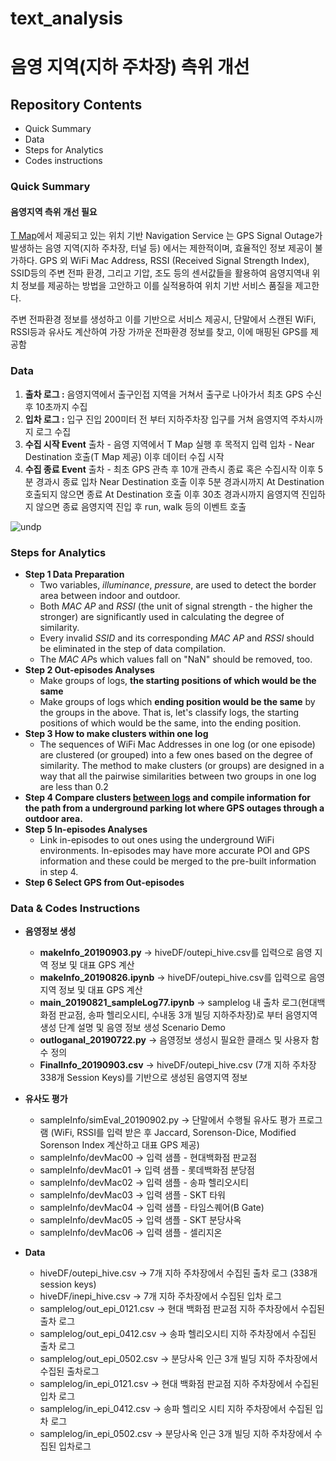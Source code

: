 # text_analysis

# 음영 지역(지하 주차장) 측위 개선

## Repository Contents
* Quick Summary
* Data
* Steps for Analytics
* Codes instructions

### Quick Summary 
#### **음영지역 측위 개선 필요**
[T Map](https://www.tmap.co.kr/tmap/about_service/tmap_info.do)에서 제공되고 있는 위치 기반 Navigation Service 는 GPS Signal Outage가 발생하는 음영 지역(지하 주차장, 터널 등) 에서는 제한적이며, 효율적인 정보 제공이 불가하다. GPS 외 WiFi Mac Address, RSSI (Received Signal Strength Index), SSID등의 주변 전파 환경, 그리고 기압, 조도 등의 센서값들을 활용하여 음영지역내 위치 정보를 제공하는 방법을 고안하고 이를 실적용하여 위치 기반 서비스 품질을 제고한다.

주변 전파환경 정보를 생성하고 이를 기반으로 서비스 제공시, 단말에서 스캔된 WiFi, RSSI등과 유사도 계산하여 가장 가까운 전파환경 정보를 찾고, 이에 매핑된 GPS를 제공함

### Data
1. **출차 로그 :**  음영지역에서 출구인접 지역을 거쳐서 출구로 나아가서 최초 GPS 수신 후 10초까지 수집
2. **입차 로그 :** 입구 진입 200미터 전 부터 지하주차장 입구를 거쳐 음영지역 주차시까지 로그 수집
3. **수집 시작 Event** 
   출차 - 음영 지역에서 T Map 실행 후 목적지 입력
   입차 - Near Destination 호출(T Map 제공) 이후 데이터 수집 시작
4. **수집 종료 Event**
  출차 - 최초 GPS 관측 후 10개 관측시 종료 혹은 수집시작 이후 5분 경과시 종료
  입차
			  Near Destination 호출 이후 5분 경과시까지 At Destination 호출되지 않으면 종료
			  At Destination 호출 이후 30초 경과시까지 음영지역 진입하지 않으면 종료
			  음영지역 진입 후 run, walk 등의 이벤트 호출
	  
![undp](https://lh3.googleusercontent.com/XjUReQIWT2F1TwBoA_vqGkAzr1Mny6p8hp0Fxe43rXsU_u9lA4KFFP3UU5rNxUuGLESsh3XhmwZh)

### Steps for Analytics
* **Step 1 Data Preparation**
	- Two variables, *illuminance*, *pressure*, are used to detect the border area between indoor and outdoor.
	 - Both *MAC AP* and *RSSI* (the unit of signal strength - the higher the stronger) are significantly used in calculating the degree of similarity.
	 - Every invalid *SSID* and its corresponding *MAC AP* and *RSSI* should be eliminated in the step of data compilation.
	 - The *MAC AP*s which values fall on "NaN" should be removed, too.
* **Step 2 Out-episodes Analyses**
	- Make groups of logs, **the starting positions of which would be the same** 
	 - Make groups of logs which **ending position would be the same** by the groups in the above.
	That is, let's classify logs, the starting positions of which would be the same, into the ending position.
* **Step 3 How to make clusters within one log**
	* The sequences of WiFi Mac Addresses in one log (or one episode) are clustered (or grouped) into a few ones based on the degree of similarity. The method to make clusters (or groups) are designed in a way that all the pairwise similarities between two groups in one log are less than 0.2
* **Step 4 Compare clusters <u>between logs</u> and compile information for the path from a underground parking lot where GPS outages through a outdoor area.** 
* **Step 5 In-episodes Analyses**
	- Link in-episodes to out ones using the underground WiFi environments. In-episodes may have more accurate POI and GPS information and these could be merged to the pre-built information in step 4.
* **Step 6 Select GPS from Out-episodes**

### Data & Codes Instructions
* **음영정보 생성**
	 * **makeInfo_20190903.py** -> hiveDF/outepi_hive.csv를 입력으로 음영 지역 정보 및 대표 GPS 계산 
	 * **makeInfo_20190826.ipynb** -> hiveDF/outepi_hive.csv를 입력으로 음영 지역 정보 및 대표 GPS 계산 
	 * **main_20190821_sampleLog77.ipynb** -> samplelog 내 출차 로그(현대백화점 판교점, 송파 헬리오시티, 수내동 3개 빌딩 지하주차장)로 부터 음영지역 생성 단계 설명 및 음영 정보 생성 Scenario Demo
	 * **outloganal_20190722.py** -> 음영정보 생성시 필요한 클래스 및 사용자 함수 정의
	 * **FinalInfo_20190903.csv** -> hiveDF/outepi_hive.csv (7개 지하 주차장 338개 Session Keys)를 기반으로 생성된 음영지역 정보
	 
 * **유사도 평가**
	 * sampleInfo/simEval_20190902.py -> 단말에서 수행될 유사도 평가 프로그램 (WiFi, RSSI를 입력 받은 후 Jaccard, Sorenson-Dice, Modified Sorenson Index 계산하고 대표 GPS 제공)
	 * sampleInfo/devMac00 -> 입력 샘플 - 현대백화점 판교점
	 * sampleInfo/devMac01 -> 입력 샘플 - 롯데백화점 분당점
	* sampleInfo/devMac02 -> 입력 샘플 - 송파 헬리오시티
	 * sampleInfo/devMac03 -> 입력 샘플 - SKT 타워
	 * sampleInfo/devMac04 -> 입력 샘플 - 타임스퀘어(B Gate)
	 * sampleInfo/devMac05 -> 입력 샘플 - SKT 분당사옥
	 * sampleInfo/devMac06 -> 입력 샘플 - 셀리지온
 
 * **Data**
	 *	hiveDF/outepi_hive.csv  -> 7개 지하 주차장에서 수집된 출차 로그 (338개 session keys)
	 *	hiveDF/inepi_hive.csv -> 7개 지하 주차장에서 수집된 입차 로그
	* samplelog/out_epi_0121.csv -> 현대 백화점 판교점 지하 주차장에서 수집된 출차 로그
	 * samplelog/out_epi_0412.csv -> 송파 헬리오시티 지하 주차장에서 수집된 출차 로그
	 * samplelog/out_epi_0502.csv -> 분당사옥 인근 3개 빌딩 지하 주차장에서 수집된 출차로그
	 * samplelog/in_epi_0121.csv -> 현대 백화점 판교점 지하 주차장에서 수집된 입차 로그
	 * samplelog/in_epi_0412.csv -> 송파 헬리오 시티 지하 주차장에서 수집된 입차 로그
	 * samplelog/in_epi_0502.csv -> 분당사옥 인근 3개 빌딩 지하 주차장에서 수집된 입차로그

<!--stackedit_data:
eyJoaXN0b3J5IjpbMTEyOTI4MDUxMV19
-->